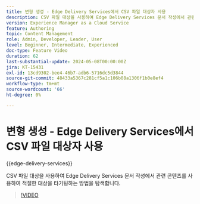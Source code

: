```yaml
---
title: 변형 생성 - Edge Delivery Services에서 CSV 파일 대상자 사용
description: CSV 파일 대상을 사용하여 Edge Delivery Services 문서 작성에서 관련 콘텐츠를 사용하여 적절한 대상을 타기팅하는 방법을 탐색합니다.
version: Experience Manager as a Cloud Service
feature: Authoring
topic: Content Management
role: Admin, Developer, Leader, User
level: Beginner, Intermediate, Experienced
doc-type: Feature Video
duration: 62
last-substantial-update: 2024-05-08T00:00:00Z
jira: KT-15431
exl-id: 13cd9302-bee4-46b7-adb6-5716dc5d3844
source-git-commit: 48433a5367c281cf5a1c106b08a1306f1b0e8ef4
workflow-type: tm+mt
source-wordcount: '66'
ht-degree: 0%

---
```


# 변형 생성 - Edge Delivery Services에서 CSV 파일 대상자 사용

{{edge-delivery-services}}

CSV 파일 대상을 사용하여 Edge Delivery Services 문서 작성에서 관련 콘텐츠를 사용하여 적절한 대상을 타기팅하는 방법을 탐색합니다.

>[!VIDEO](https://video.tv.adobe.com/v/3436894/?learn=on&captions=kor)
